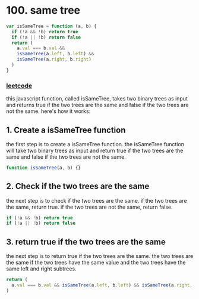 # 100. same tree

```js
var isSameTree = function (a, b) {
  if (!a && !b) return true
  if (!a || !b) return false
  return (
    a.val === b.val &&
    isSameTree(a.left, b.left) &&
    isSameTree(a.right, b.right)
  )
}
```

### [leetcode](https://leetcode.com/problems/same-tree/)

this javascript function, called isSameTree, takes two binary trees as input and returns true if the two trees are the same and false if the two trees are not the same. here's how it works:

## 1. Create a isSameTree function

the first step is to create a isSameTree function. the isSameTree function will take two binary trees as input and return true if the two trees are the same and false if the two trees are not the same.

```js
function isSameTree(a, b) {}
```

## 2. Check if the two trees are the same

the next step is to check if the two trees are the same. if the two trees are the same, return true. if the two trees are not the same, return false.

```js
if (!a && !b) return true
if (!a || !b) return false
```

## 3. return true if the two trees are the same

the next step is to return true if the two trees are the same. the two trees are the same if the two trees have the same value and the two trees have the same left and right subtrees.

```js
return (
  a.val === b.val && isSameTree(a.left, b.left) && isSameTree(a.right, b.right)
)
```
